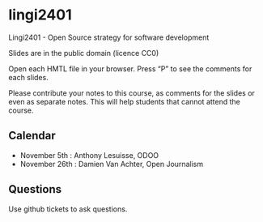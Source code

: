 # lingi2401
Lingi2401 - Open Source strategy for software development

Slides are in the public domain (licence CC0)

Open each HMTL file in your browser. Press “P” to see the comments for each slides.

Please contribute your notes to this course, as comments for the slides or even as separate notes. This will help students that cannot attend the course.

## Calendar
- November 5th : Anthony Lesuisse, ODOO
- November 26th : Damien Van Achter, Open Journalism


## Questions

Use github tickets to ask questions. 
